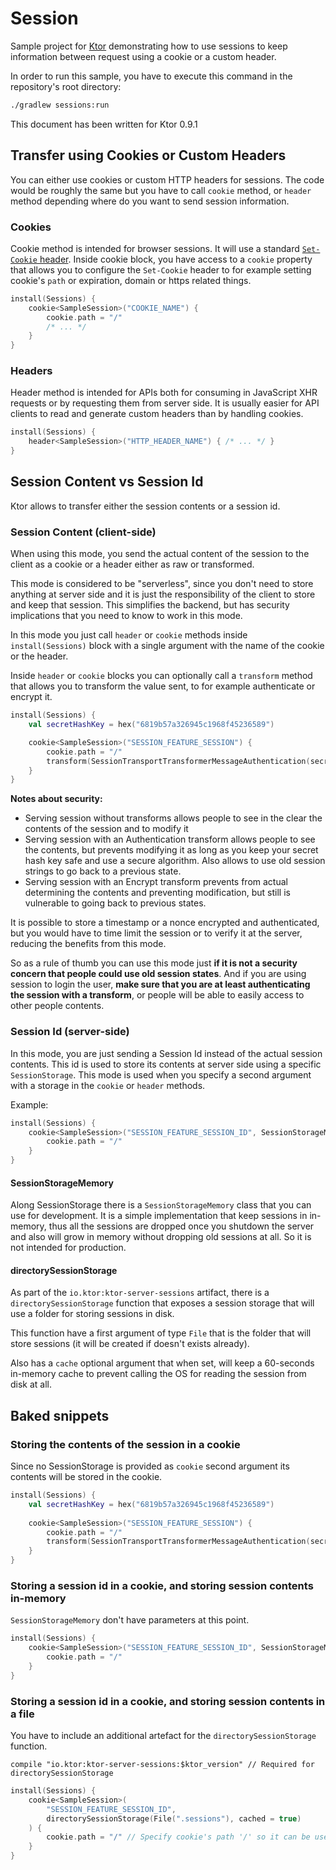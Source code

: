 # Session

Sample project for [Ktor](http://ktor.io) demonstrating how to use sessions to keep information between request
using a cookie or a custom header.

In order to run this sample, you have to execute this command in the repository's root directory:

```bash
./gradlew sessions:run
```

This document has been written for Ktor 0.9.1

## Transfer using Cookies or Custom Headers

You can either use cookies or custom HTTP headers for sessions. The code would be roughly the same but you have to
call `cookie` method, or `header` method depending where do you want to send session information.

### Cookies

Cookie method is intended for browser sessions. It will use a standard
[`Set-Cookie` header](https://developer.mozilla.org/es/docs/Web/HTTP/Headers/Set-Cookie).
Inside cookie block, you have access to a `cookie` property that allows you to configure the `Set-Cookie` header
to for example setting cookie's `path` or expiration, domain or https related things.

```kotlin
install(Sessions) {
    cookie<SampleSession>("COOKIE_NAME") {
        cookie.path = "/"
        /* ... */
    }
}
```

### Headers

Header method is intended for APIs both for consuming in JavaScript XHR requests or by requesting them
from server side. It is usually easier for API clients to read and generate custom headers than by handling
cookies.

```kotlin
install(Sessions) {
    header<SampleSession>("HTTP_HEADER_NAME") { /* ... */ }
}
```

## Session Content vs Session Id

Ktor allows to transfer either the session contents or a session id.

### Session Content (client-side)

When using this mode, you send the actual content of the session to the client as a cookie or a header either as
raw or transformed.

This mode is considered to be "serverless", since you don't need to store anything at server side and it is just
the responsibility of the client to store and keep that session. This simplifies the backend, but has security
implications that you need to know to work in this mode.

In this mode you just call `header` or `cookie` methods inside `install(Sessions)` block with a single argument
with the name of the cookie or the header.

Inside `header` or `cookie` blocks you can optionally call a `transform` method that allows you to transform
the value sent, to for example authenticate or encrypt it.

```kotlin
install(Sessions) {
    val secretHashKey = hex("6819b57a326945c1968f45236589")

    cookie<SampleSession>("SESSION_FEATURE_SESSION") {
        cookie.path = "/"
        transform(SessionTransportTransformerMessageAuthentication(secretHashKey, "HmacSHA256"))
    }
}
```

**Notes about security:**

* Serving session without transforms allows people to see in the clear the contents of the session and to modify it
* Serving session with an Authentication transform allows people to see the contents, but prevents modifying it as long
  as you keep your secret hash key safe and use a secure algorithm. Also allows to use old session strings to go back
  to a previous state.
* Serving session with an Encrypt transform prevents from actual determining the contents and preventing modification,
  but still is vulnerable to going back to previous states.
  
It is possible to store a timestamp or a nonce encrypted and authenticated, but you would have to time limit the
session or to verify it at the server, reducing the benefits from this mode.

So as a rule of thumb you can use this mode just **if it is not a security concern that people could use old
session states**. And if you are using session to login the user, **make sure that you are at least authenticating
the session with a transform**, or people will be able to easily access to other people contents.

### Session Id (server-side)

In this mode, you are just sending a Session Id instead of the actual session contents.
This id is used to store its contents at server side using a specific `SessionStorage`.
This mode is used when you specify a second argument with a storage in the `cookie` or `header` methods.

Example:

```kotlin
install(Sessions) {
    cookie<SampleSession>("SESSION_FEATURE_SESSION_ID", SessionStorageMemory()) {
        cookie.path = "/"
    }
}
```

#### SessionStorageMemory

Along SessionStorage there is a `SessionStorageMemory` class that you can use for development.
It is a simple implementation that keep sessions in in-memory, thus all the sessions are dropped
once you shutdown the server and also will grow in memory without dropping old sessions at all.
So it is not intended for production.  

#### directorySessionStorage

As part of the `io.ktor:ktor-server-sessions` artifact, there is a `directorySessionStorage` function
that exposes a session storage that will use a folder for storing sessions in disk.

This function have a first argument of type `File` that is the folder that will store sessions (it will be created
if doesn't exists already).

Also has a `cache` optional argument that when set, will keep a 60-seconds in-memory cache to prevent
calling the OS for reading the session from disk at all.

## Baked snippets

### Storing the contents of the session in a cookie

Since no SessionStorage is provided as `cookie` second argument its contents will be stored in the cookie.

```kotlin
install(Sessions) {
    val secretHashKey = hex("6819b57a326945c1968f45236589")
    
    cookie<SampleSession>("SESSION_FEATURE_SESSION") {
        cookie.path = "/"
        transform(SessionTransportTransformerMessageAuthentication(secretHashKey, "HmacSHA256"))
    }
}
```

### Storing a session id in a cookie, and storing session contents in-memory

`SessionStorageMemory` don't have parameters at this point.

```kotlin
install(Sessions) {
    cookie<SampleSession>("SESSION_FEATURE_SESSION_ID", SessionStorageMemory()) {
        cookie.path = "/"
    }
}
```

### Storing a session id in a cookie, and storing session contents in a file

You have to include an additional artefact for the `directorySessionStorage` function.

`compile "io.ktor:ktor-server-sessions:$ktor_version" // Required for directorySessionStorage`

```kotlin
install(Sessions) {
    cookie<SampleSession>(
        "SESSION_FEATURE_SESSION_ID",
        directorySessionStorage(File(".sessions"), cached = true)
    ) {
        cookie.path = "/" // Specify cookie's path '/' so it can be used in the whole site
    }
}
```
